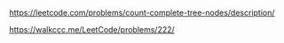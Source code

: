 https://leetcode.com/problems/count-complete-tree-nodes/description/

https://walkccc.me/LeetCode/problems/222/
